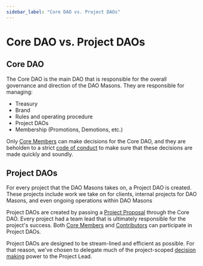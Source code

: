 ```yaml
---
sidebar_label: "Core DAO vs. Project DAOs"
---
```


# Core DAO vs. Project DAOs

## Core DAO

The Core DAO is the main DAO that is responsible for the overall governance and direction of the DAO Masons. They are responsible for managing:

- Treasury
- Brand
- Rules and operating procedure
- Project DAOs
- Membership (Promotions, Demotions, etc.)

Only [Core Members](/docs/Rules/membership-rules#core-member) can make decisions for the Core DAO, and they are beholden to a strict [code of conduct](/docs/Rules/decision-making#core-dao-decision-making-process) to make sure that these decisions are made quickly and soundly.

## Project DAOs

For every project that the DAO Masons takes on, a Project DAO is created. These projects include work we take on for clients, internal projects for DAO Masons, and even ongoing operations within DAO Masons

Project DAOs are created by passing a [Project Proposal](/docs/Templates/project-proposal) through the Core DAO. Every project had a team lead that is ultimately responsible for the project's success. Both [Core Members](/docs/Rules/membership-rules#core-member) and [Contributors](/docs/Rules/membership-rules#contributor) can participate in Project DAOs.

Project DAOs are designed to be stream-lined and efficient as possible. For that reason, we've chosen to delegate much of the project-scoped [decision making](/docs/Rules/decision-making#what-does-a-project-dao-decide-on) power to the Project Lead.
